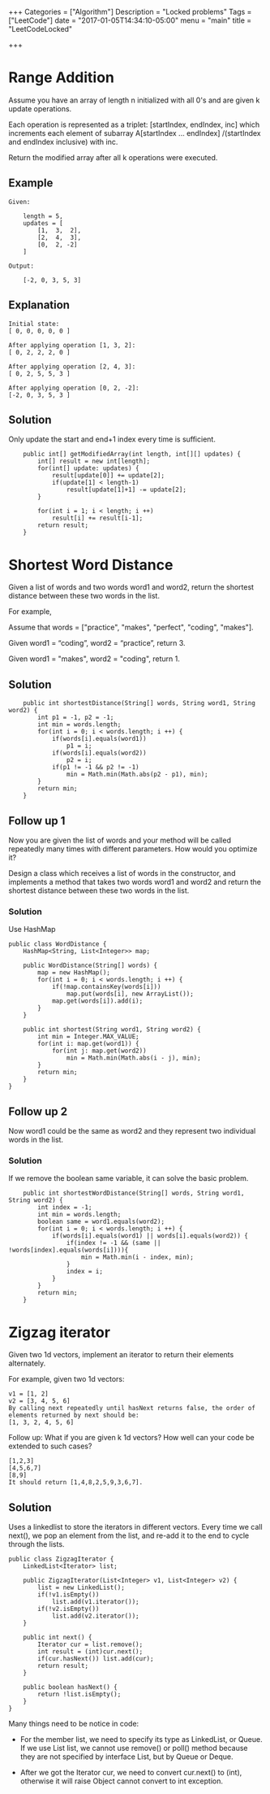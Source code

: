 +++
Categories = ["Algorithm"]
Description = "Locked problems"
Tags = ["LeetCode"]
date = "2017-01-05T14:34:10-05:00"
menu = "main"
title = "LeetCodeLocked"

+++

# Range Addition

Assume you have an array of length n initialized with all 0's and are given k update operations.

Each operation is represented as a triplet: [startIndex, endIndex, inc] which increments each element of subarray A[startIndex ... endIndex] /(startIndex and endIndex inclusive) with inc.

Return the modified array after all k operations were executed.

## Example

```
Given:

    length = 5,
    updates = [
        [1,  3,  2],
        [2,  4,  3],
        [0,  2, -2]
    ]

Output:

    [-2, 0, 3, 5, 3]
```

## Explanation

```
Initial state:
[ 0, 0, 0, 0, 0 ]

After applying operation [1, 3, 2]:
[ 0, 2, 2, 2, 0 ]

After applying operation [2, 4, 3]:
[ 0, 2, 5, 5, 3 ]

After applying operation [0, 2, -2]:
[-2, 0, 3, 5, 3 ]
```
## Solution
Only update the start and end+1 index every time is sufficient.

```
    public int[] getModifiedArray(int length, int[][] updates) {
        int[] result = new int[length];
        for(int[] update: updates) {
            result[update[0]] += update[2];
            if(update[1] < length-1)
                result[update[1]+1] -= update[2];
        }
        
        for(int i = 1; i < length; i ++)
            result[i] += result[i-1];
        return result;
    }
```

# Shortest Word Distance
Given a list of words and two words word1 and word2, return the shortest distance between these two words in the list.

For example,

Assume that words = ["practice", "makes", "perfect", "coding", "makes"].

Given word1 = “coding”, word2 = “practice”, return 3.

Given word1 = "makes", word2 = "coding", return 1.

## Solution

```
    public int shortestDistance(String[] words, String word1, String word2) {
        int p1 = -1, p2 = -1;
        int min = words.length;
        for(int i = 0; i < words.length; i ++) {
            if(words[i].equals(word1))
                p1 = i;
            if(words[i].equals(word2))
                p2 = i;
            if(p1 != -1 && p2 != -1)
                min = Math.min(Math.abs(p2 - p1), min);
        }
        return min;
    }
```

## Follow up 1
Now you are given the list of words and your method will be called repeatedly many times with different parameters. How would you optimize it?

Design a class which receives a list of words in the constructor, and implements a method that takes two words word1 and word2 and return the shortest distance between these two words in the list.

### Solution
Use HashMap

```
public class WordDistance {
    HashMap<String, List<Integer>> map;
    
    public WordDistance(String[] words) {
        map = new HashMap();
        for(int i = 0; i < words.length; i ++) {
            if(!map.containsKey(words[i]))
                map.put(words[i], new ArrayList());
            map.get(words[i]).add(i);
        }
    }

    public int shortest(String word1, String word2) {
        int min = Integer.MAX_VALUE;
        for(int i: map.get(word1)) {
            for(int j: map.get(word2)) 
                min = Math.min(Math.abs(i - j), min);
        }
        return min;
    }
}
```

## Follow up 2
Now word1 could be the same as word2 and they represent two individual words in the list.

### Solution

If we remove the boolean same variable, it can solve the basic problem.

```
    public int shortestWordDistance(String[] words, String word1, String word2) {
        int index = -1;
        int min = words.length;
        boolean same = word1.equals(word2);
        for(int i = 0; i < words.length; i ++) {
            if(words[i].equals(word1) || words[i].equals(word2)) {
                if(index != -1 && (same || !words[index].equals(words[i]))){
                    min = Math.min(i - index, min);
                }
                index = i;
            }
        }
        return min;
    }

```

# Zigzag iterator

Given two 1d vectors, implement an iterator to return their elements alternately.

For example, given two 1d vectors:

```
v1 = [1, 2]
v2 = [3, 4, 5, 6]
By calling next repeatedly until hasNext returns false, the order of elements returned by next should be:
[1, 3, 2, 4, 5, 6]
```

Follow up: What if you are given k 1d vectors? How well can your code be extended to such cases?

```
[1,2,3]
[4,5,6,7]
[8,9]
It should return [1,4,8,2,5,9,3,6,7].
```

## Solution
Uses a linkedlist to store the iterators in different vectors. Every time we call next(), we pop an element from the list, and re-add it to the end to cycle through the lists.

```
public class ZigzagIterator {
    LinkedList<Iterator> list;
    
    public ZigzagIterator(List<Integer> v1, List<Integer> v2) {
        list = new LinkedList();
        if(!v1.isEmpty())
            list.add(v1.iterator());
        if(!v2.isEmpty())
            list.add(v2.iterator());
    }

    public int next() {
        Iterator cur = list.remove();
        int result = (int)cur.next();
        if(cur.hasNext()) list.add(cur);
        return result;
    }

    public boolean hasNext() {
        return !list.isEmpty();
    }
}

```

Many things need to be notice in code:

- For the member list, we need to specify its type as LinkedList, or Queue. If we use List<Iterator> list, we cannot use remove() or poll() method because they are not specified by interface List, but by Queue or Deque.

- After we got the Iterator cur, we need to convert cur.next() to (int), otherwise it will raise Object cannot convert to int exception.

 

